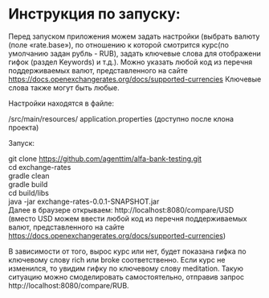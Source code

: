 # Инструкция по запуску: #
Перед запуском приложения можем задать настройки (выбрать валюту (поле «rate.base»), по отношению к которой смотрится курс(по умолчанию задан рубль - RUB), задать ключевые слова для отображени гифок (раздел Keywords) и т.д.). Можно указать любой код из перечня поддерживаемых валют, представленного на сайте https://docs.openexchangerates.org/docs/supported-currencies Ключевые слова также могут быть любые.

Настройки находятся в файле:

/src/main/resources/ application.properties (доступно после клона проекта)

Запуск:

git clone https://github.com/agenttim/alfa-bank-testing.git </br>
cd exchange-rates </br>
gradle clean </br>
gradle build </br>
cd build/libs </br>
java -jar exchange-rates-0.0.1-SNAPSHOT.jar </br>
Далее в браузере открываем: http://localhost:8080/compare/USD </br>
(вместо USD можем ввести любой код из перечня поддерживаемых валют, представленного на сайте https://docs.openexchangerates.org/docs/supported-currencies)

В зависимости от того, вырос курс или нет, будет показана гифка по ключевому слову rich или broke соответственно. Если курс не изменился, то увидим гифку по ключевому слову meditation. Такую ситуацию можно смоделировать самостоятельно, отправив запрос http://localhost:8080/compare/RUB.